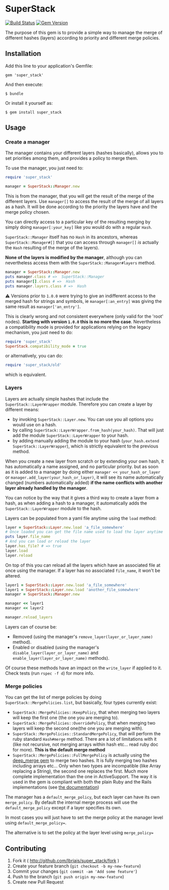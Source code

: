 # SuperStack
 [![Build Status](https://travis-ci.org/lbriais/super_stack.svg)](https://travis-ci.org/lbriais/super_stack)
 [![Gem Version](https://badge.fury.io/rb/super_stack.svg)](http://badge.fury.io/rb/super_stack)

The purpose of this gem is to provide a simple way to manage the merge of different
hashes (layers) according to priority and different merge policies.

## Installation

Add this line to your application's Gemfile:

    gem 'super_stack'

And then execute:

    $ bundle

Or install it yourself as:

    $ gem install super_stack

## Usage

### Create a manager

The manager contains your different layers (hashes basically), allows you to set priorities among them, and provides
a policy to merge them.

To use the manager, you just need to:

```ruby
require 'super_stack'

manager = SuperStack::Manager.new
```

This is from the manager, that you will get the result of the merge of the different layers. Use `manager[]` to access
the result of the merge of all layers as a hash. It will be done according to the priority the layers have and the merge
policy chosen.

You can directly access to a particular key of the resulting merging by simply doing `manager[:your_key]` like you would
do with a regular `Hash`.

`SuperStack::Manager` itself has no `Hash` in its ancestors, whereas `SuperStack::Manager#[]` that you can access
through `manager[]` *is* actually the `Hash` resulting of the merge of the layers).

**None of the layers is modified by the manager**, although you can nevertheless access them with the
`SuperStack::Manager#layers` method.

```ruby
manager = SuperStack::Manager.new
puts manager.class # =>  SuperStack::Manager
puts manager[].class # =>  Hash
puts manager.layers.class # =>  Hash
```

:warning: Versions prior to `1.0.0` were trying to give an indifferent access to the merged hash for strings
and symbols, ie `manager[:an_entry]` was giving the same result as `manager['an_entry']`.

This is clearly wrong and not consistent everywhere (only valid for the 'root' nodes).
__Starting with version `1.0.0` this is no more the case__. Nevertheless a compatibility mode is provided for 
applications relying on the legacy mechanism, you just need to do:

```ruby
require 'super_stack'
SuperStack.compatibility_mode = true
```
or alternatively, you can do:

```ruby
require 'super_stack/old'
```
which is equivalent.



### Layers

Layers are actually simple hashes that include the `SuperStack::LayerWrapper` module. Therefore you can create a layer by
different means:

* by invoking `SuperStack::Layer.new`. You can use you all options you would use on a hash.
* by calling `SuperStack::LayerWrapper.from_hash(your_hash)`. That will just add the module `SuperStack::LayerWrapper`
  to your hash.
* by adding manually adding the module to your hash (`your_hash.extend SuperStack::LayerWrapper`), which is strictly
  equivalent to the previous method.

When you create a new layer from scratch or by extending your own hash, it has automatically a name assigned, and no
particular priority. but as soon as it is added to a manager by doing either `manager << your_hash_or_layer` or
`manager.add_layer(your_hash_or_layer)`, it will see its name automatically changed (numbers automatically added) **if
the name conflicts with another layer already handled by the manager**.

You can notice by the way that it gives a third way to create a layer from a hash, as when adding a hash to a manager,
it automatically adds the `SuperStack::LayerWrapper` module to the hash.

Layers can be populated from a yaml file anytime using the `load` method:

```ruby
layer = SuperStack::Layer.new.load 'a_file_somewhere'
# Once loaded you can get the file name used to load the layer anytime
puts layer.file_name
# And you can load or reload the layer
layer.has_file? # => true
layer.load
layer.reload
```

On top of this you can reload all the layers which have an associated file at once using the manager. If a layer has
no associated `file_name`, it won't be altered.

```ruby
layer1 = SuperStack::Layer.new.load 'a_file_somewhere'
layer1 = SuperStack::Layer.new.load 'another_file_somewhere'
manager = SuperStack::Manager.new

manager << layer1
manager << layer2

manager.reload_layers
```

Layers can of course be:
* Removed (using the manager's `remove_layer(layer_or_layer_name)` method).
* Enabled or disabled (using the manager's `disable_layer(layer_or_layer_name)` and `enable_layer(layer_or_layer_name)`
  methods).

Of course these methods have an impact on the `write_layer` if applied to it. Check tests (run `rspec -f d`) for
more info.

### Merge policies

You can get the list of merge policies by doing `SuperStack::MergePolicies.list`, but basically, four types currently
exist:

* `SuperStack::MergePolicies::KeepPolicy`, that when merging two layers will keep the first one (the one you are merging
  to).
* `SuperStack::MergePolicies::OverridePolicy`, that when merging two layers will keep the second one(the one you are
  merging with).
* `SuperStack::MergePolicies::StandardMergePolicy`, that will perform the ruby standard `Hash#merge` method. There are
  a lot of limitations with it (like not recursive, not merging arrays within hash etc... read ruby doc for more).
  **This is the default merge method**
* `SuperStack::MergePolicies::FullMergePolicy` is actually using the [deep_merge gem][DMG] to merge two hashes. It is
  fully merging two hashes including arrays etc... Only when two types are incompatible (like Array replacing a String),
  the second one replaces the first. Much more complete implementation than the one in ActiveSupport. The way it is used
  in the gem is compliant with both the plain Ruby and the Rails implementations (see [the documentation][DMGithub])

The manager has a `default_merge_policy`, but each layer can have its own `merge_policy`. By default the internal merge
process will use the `default_merge_policy` except if a layer specifies its own.

In most cases you will just have to set the merge policy at the manager level using `default_merge_policy=`.

The alternative is to set the policy at the layer level using `merge_policy=`

## Contributing

1. Fork it ( http://github.com/lbriais/super_stack/fork )
2. Create your feature branch (`git checkout -b my-new-feature`)
3. Commit your changes (`git commit -am 'Add some feature'`)
4. Push to the branch (`git push origin my-new-feature`)
5. Create new Pull Request


[DMG]:      https://rubygems.org/gems/deep_merge        "Deep Merge gem"
[DMGithub]: https://github.com/danielsdeleo/deep_merge  "Deep Merge Github project"
